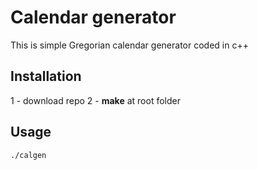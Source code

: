 # Calendar generator
This is simple Gregorian calendar generator coded in c++

## Installation
1 - download repo
2 - **make** at root folder

## Usage
```
./calgen
```
